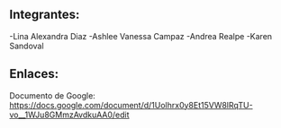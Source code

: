 ## Integrantes:
-Lina Alexandra Diaz
-Ashlee Vanessa Campaz
-Andrea Realpe 
-Karen Sandoval 

## Enlaces:
Documento de Google: https://docs.google.com/document/d/1Uolhrx0y8Et15VW8lRqTU-vo__1WJu8GMmzAvdkuAA0/edit
